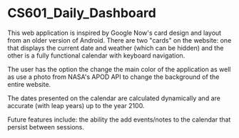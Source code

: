 # CS601_Daily_Dashboard

This web application is inspired by Google Now's card design and layout from an older version of Android. There are two "cards" on the website: one that displays the current
date and weather (which can be hidden) and the other is a fully functional calendar with keyboard navigation. 

The user has the option the change the main color of the application as well as use a photo from NASA's APOD API to change the background of the entire website.

The dates presented on the calendar are calculated dynamically and are accurate (with leap years) up to the year 2100.

Future features include: the ability the add events/notes to the calendar that persist between sessions.
